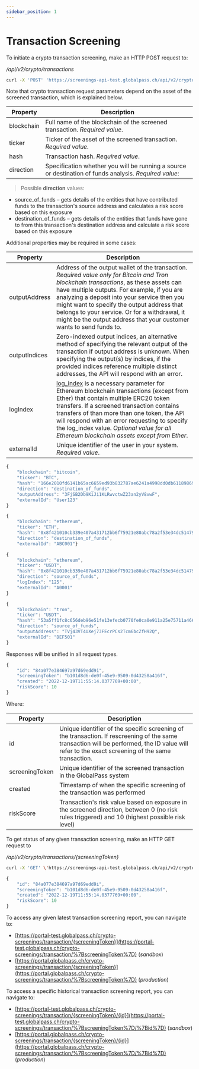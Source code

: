 ```yaml
---
sidebar_position: 1
---
```

# Transaction Screening

To initiate a crypto transaction screening, make an HTTP POST request to:

_/api/v2/crypto/transactions_

```bash title="Example request"
curl -X 'POST' 'https://screenings-api-test.globalpass.ch/api/v2/crypto/transactions' -H 'accept: text/plain' -H 'Authorization: Bearer {your_access_token}' -H 'Content-Type: application/json' -d '{"blockchain": "string","ticker": "string","hash": "string","direction": "string","outputAddress": "string","outputIndices": [0]"logIndex": 0,"externalId": "string"}
```

Note that crypto transaction request parameters depend on the asset of the screened transaction, which is explained below.

| Property | Description |
| -------- | ----------- |
| blockchain | Full name of the blockchain of the screened transaction. _Required value_. |
| ticker | Ticker of the asset of the screened transaction. _Required value_. |
| hash | Transaction hash. _Required value_. |
| direction | Specification whether you will be running a source or destination of funds analysis. _Required value_: 

> Possible **direction** values:
- source_of_funds – gets details of the entities that have contributed funds to the transaction's source address and calculates a risk score based on this exposure
- destination_of_funds – gets details of the entities that funds have gone to from this transaction's destination address and calculate a risk score based on this exposure

Additional properties may be required in some cases:

| Property | Description |
| -------- | ----------- |
| outputAddress | Address of the output wallet of the transaction. _Required value only for Bitcoin and Tron blockchain transactions_, as these assets can have multiple outputs. For example, if you are analyzing a deposit into your service then you might want to specify the output address that belongs to your service. Or for a withdrawal, it might be the output address that your customer wants to send funds to. |
| outputIndices | Zero-indexed output indices, an alternative method of specifying the relevant output of the transaction if output address is unknown. When specifying the output(s) by indices, if the provided indices reference multiple distinct addresses, the API will respond with an error. |
| logIndex | [log_index](https://web3js.readthedocs.io/en/v1.2.9/web3-eth-contract.html?highlight=logindex#id37) is a necessary parameter for Ethereum blockchain transactions (except from Ether) that contain multiple ERC20 token transfers. If a screened transaction contains transfers of than more than one token, the API will respond with an error requesting to specify the log\_index value. _Optional value for all Ethereum blockchain assets except from Ether_. |
| externalId | Unique identifier of the user in your system. _Required value_. |

```js title="Example Bitcoin Destination of Funds request body"
{
    "blockchain": "bitcoin",
    "ticker": "BTC",
    "hash": "166e2010fd6141b65ac6659ed93b832787ae6241a4998dd0db61189869d1f32e",
    "direction": "destination_of_funds",
    "outputAddress": "3FjSB2Db9KiJi1KLRwvctwZ23an2yV8vwF",
    "externalId": "User123"
}
```

```js title="Example Ether Destination of Funds request body"
{
    "blockchain": "ethereum",
    "ticker": "ETH",
    "hash": "0x8f421010cb339e407a431712bb6f75921e80abc78a2f53e34dc51479ba87bb4d",
    "direction": "destination_of_funds",
    "externalId": "ABC001"}
```

```js title="Example USDT (Ethereum) Source of Funds request body"
{
    "blockchain": "ethereum",
    "ticker": "USDT",
    "hash": "0x8f421010cb339e407a431712bb6f75921e80abc78a2f53e34dc51479ba87bb4d",
    "direction": "source_of_funds",
    "logIndex": "125",
    "externalId": "A0001"
}
```

```js title="Example USDT (Tron) Source of Funds request body"
{
    "blockchain": "tron",
    "ticker": "USDT",
    "hash": "53a5ff1fc8c656deb96e51fe13efecb0770fe0ca0e911a25e75711a466079e6f",
    "direction": "source_of_funds",
    "outputAddress": "TVj43VT4UXej73FEcrPCs2Tcm6bcZfH92Q",
    "externalId": "DEF501"
}
```

Responses will be unified in all request types.

```js title="Example response"
{
    "id": "84a077e384697a97d69edd9i",
    "screeningToken": "b101d8d6-de0f-45e9-9509-0d43258a416f",
    "created": "2022-12-19T11:55:14.0377769+00:00",
    "riskScore": 10
}
```

Where:

| Property | Description |
| -------- | ----------- |
| id | Unique identifier of the specific screening of the transaction. If rescreening of the same transaction will be performed, the ID value will refer to the exact screening of the same transaction. |
| screeningToken | Unique identifier of the screened transaction in the GlobalPass system |
| created | Timestamp of when the specific screening of the transaction was performed |
| riskScore | Transaction's risk value based on exposure in the screened direction, between 0 (no risk rules triggered) and 10 (highest possible risk level) |

To get status of any given transaction screening, make an HTTP GET request to

_/api/v2/crypto/transactions/{screeningToken}_

```bash title="Example request"
curl -X 'GET' \'https://screenings-api-test.globalpass.ch/api/v2/crypto/transactions/b101d8d6-de0f-45e9-9509-0d43258a416f' \-H 'accept: text/plain' \-H 'Authorization: Bearer {your_access_token}'
```

```js title="Example response"
{
    "id": "84a077e384697a97d69edd9i",
    "screeningToken": "b101d8d6-de0f-45e9-9509-0d43258a416f",
    "created": "2022-12-19T11:55:14.0377769+00:00",
    "riskScore": 10
}
```

To access any given latest transaction screening report, you can navigate to:

* [https://portal-test.globalpass.ch/crypto-screenings/transaction/{screeningToken}](https://portal-test.globalpass.ch/crypto-screenings/transaction/%7BscreeningToken%7D) (*sandbox*)
* [https://portal.globalpass.ch/crypto-screenings/transaction/{screeningToken}](https://portal.globalpass.ch/crypto-screenings/transaction/%7BscreeningToken%7D) (*production*)

To access a specific historical transaction screening report, you can navigate to:

* [https://portal-test.globalpass.ch/crypto-screenings/transaction/{screeningToken}/{id}](https://portal-test.globalpass.ch/crypto-screenings/transaction/%7BscreeningToken%7D/%7Bid%7D) (*sandbox*)
* [https://portal.globalpass.ch/crypto-screenings/transaction/{screeningToken}/{id}](https://portal.globalpass.ch/crypto-screenings/transaction/%7BscreeningToken%7D/%7Bid%7D) (*production*)
